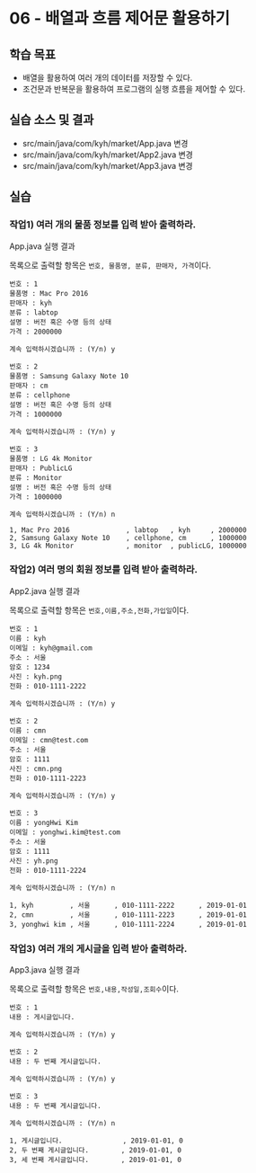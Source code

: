 # 06 - 배열과 흐름 제어문 활용하기

## 학습 목표

- 배열을 활용하여 여러 개의 데이터를 저장할 수 있다.
- 조건문과 반복문을 활용하여 프로그램의 실행 흐름을 제어할 수 있다.

## 실습 소스 및 결과

- src/main/java/com/kyh/market/App.java 변경
- src/main/java/com/kyh/market/App2.java 변경
- src/main/java/com/kyh/market/App3.java 변경

## 실습

### 작업1) 여러 개의 물품 정보를 입력 받아 출력하라.

App.java 실행 결과

목록으로 출력할 항목은 `번호, 물품명, 분류, 판매자, 가격`이다.

```
번호 : 1
물품명 : Mac Pro 2016
판매자 : kyh
분류 : labtop
설명 : 버전 혹은 수명 등의 상태
가격 : 2000000

계속 입력하시겠습니까 : (Y/n) y

번호 : 2
물품명 : Samsung Galaxy Note 10
판매자 : cm
분류 : cellphone
설명 : 버전 혹은 수명 등의 상태
가격 : 1000000

계속 입력하시겠습니까 : (Y/n) y

번호 : 3
물품명 : LG 4k Monitor
판매자 : PublicLG
분류 : Monitor
설명 : 버전 혹은 수명 등의 상태
가격 : 1000000

계속 입력하시겠습니까 : (Y/n) n

1, Mac Pro 2016              , labtop   , kyh     , 2000000
2, Samsung Galaxy Note 10    , cellphone, cm      , 1000000
3, LG 4k Monitor             , monitor  , publicLG, 1000000
```

### 작업2) 여러 명의 회원 정보를 입력 받아 출력하라.

App2.java 실행 결과

목록으로 출력할 항목은 `번호,이름,주소,전화,가입일`이다.

```
번호 : 1
이름 : kyh
이메일 : kyh@gmail.com
주소 : 서울
암호 : 1234
사진 : kyh.png
전화 : 010-1111-2222

계속 입력하시겠습니까 : (Y/n) y

번호 : 2
이름 : cmn
이메일 : cmn@test.com
주소 : 서울
암호 : 1111
사진 : cmn.png
전화 : 010-1111-2223

계속 입력하시겠습니까 : (Y/n) y

번호 : 3
이름 : yongHwi Kim
이메일 : yonghwi.kim@test.com
주소 : 서울
암호 : 1111
사진 : yh.png
전화 : 010-1111-2224

계속 입력하시겠습니까 : (Y/n) n

1, kyh         , 서울      , 010-1111-2222      , 2019-01-01
2, cmn         , 서울      , 010-1111-2223      , 2019-01-01
3, yonghwi kim , 서울      , 010-1111-2224      , 2019-01-01
```

### 작업3) 여러 개의 게시글을 입력 받아 출력하라.

App3.java 실행 결과

목록으로 출력할 항목은 `번호,내용,작성일,조회수`이다.

```
번호 : 1
내용 : 게시글입니다.

계속 입력하시겠습니까 : (Y/n) y

번호 : 2
내용 : 두 번째 게시글입니다.

계속 입력하시겠습니까 : (Y/n) y

번호 : 3
내용 : 두 번째 게시글입니다.

계속 입력하시겠습니까 : (Y/n) n

1, 게시글입니다.               , 2019-01-01, 0
2, 두 번째 게시글입니다.        , 2019-01-01, 0
3, 세 번째 게시글입니다.        , 2019-01-01, 0
```
